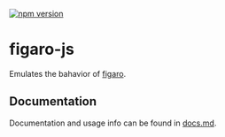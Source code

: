 [![npm version](https://badge.fury.io/js/figaro-js.svg)](https://badge.fury.io/js/figaro-js)

# figaro-js

Emulates the bahavior of [figaro](https://github.com/laserlemon/figaro).

## Documentation 

Documentation and usage info can be found in [docs.md](docs.md).